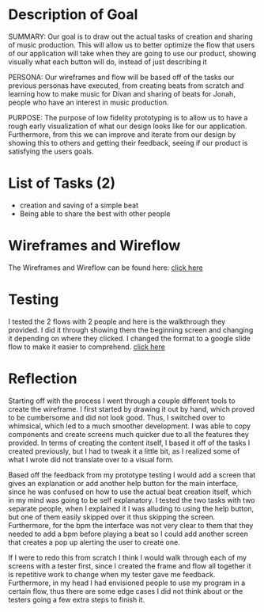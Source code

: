 # Description of Goal

SUMMARY: Our goal is to draw out the actual tasks of creation and sharing of music production. This will allow us to better optimize the flow that users of our application will take when they are going to use our product, showing visually what each button will do, instead of just describing it

PERSONA: Our wireframes and flow will be based off of the tasks our previous personas have executed, from creating beats from scratch and learning how to make music for Divan and sharing of beats for Jonah, people who have an interest in music production.

PURPOSE: The purpose of low fidelity prototyping is to allow us to have a rough early visualization of what our design looks like for our application. Furthermore, from this we can improve and iterate from our design by showing this to others and getting their feedback, seeing if our product is satisfying the users goals.

# List of Tasks (2)

- creation and saving of a simple beat
- Being able to share the best with other people

# Wireframes and Wireflow

The Wireframes and Wireflow can be found here: [click here](https://docs.google.com/presentation/d/1pgod3UcIANDXpYFDSv5ntm2NoCQmVhtms6Leiyhg7ts/edit?usp=sharing)

# Testing

I tested the 2 flows with 2 people and here is the walkthrough they provided. I did it through showing them the beginning screen and changing it depending on where they clicked. I changed the format to a google slide flow to make it easier to comprehend. [click here](https://docs.google.com/presentation/d/1xXxtWePETWvey9JvUmDQRFZYdUvRA0NJPI9z8NPfM78/edit?usp=sharing)

# Reflection

Starting off with the process I went through a couple different tools to create the wireframe. I first started by drawing it out by hand, which proved to be cumbersome and did not look good. Thus, I switched over to whimsical, which led to a much smoother development. I was able to copy components and create screens much quicker due to all the features they provided. In terms of creating the content itself, I based it off of the tasks I created previously, but I had to tweak it a little bit, as I realized some of what I wrote did not translate over to a visual form.

Based off the feedback from my prototype testing I would add a screen that gives an explanation or add another help button for the main interface, since he was confused on how to use the actual beat creation itself, which in my mind was going to be self explanatory. I tested the two tasks with two separate people, when I explained it I was alluding to using the help button, but one of them easily skipped over it thus skipping the screen. Furthermore, for the bpm the interface was not very clear to them that they needed to add a bpm before playing a beat so I could add another screen that  creates a pop up alerting the user to create one.

If I were to redo this from scratch I think I would walk through each of my screens with a tester first, since I created the frame and flow all together it is repetitive work to change when my tester gave me feedback. Furthermore, in my head I had envisioned people to use my program in a certain flow, thus there are some edge cases I did not think about or the testers going a few extra steps to finish it.
